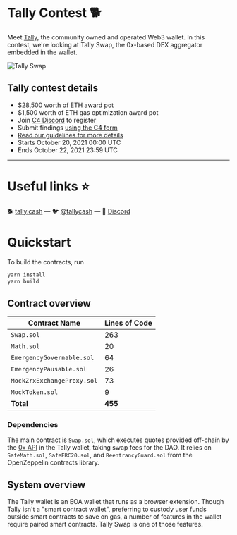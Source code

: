 # Tally Contest 🐕

Meet [Tally](https://tally.cash), the community owned and operated Web3 wallet.
In this contest, we're looking at Tally Swap, the 0x-based DEX aggregator
embedded in the wallet.

![Tally Swap](./public/swap.gif)

## Tally contest details
- $28,500 worth of ETH award pot
- $1,500 worth of ETH gas optimization award pot
- Join [C4 Discord](https://discord.gg/EY5dvm3evD) to register
- Submit findings [using the C4 form](https://code423n4.com/2021-10-tally-contest/submit)
- [Read our guidelines for more details](https://docs.code4rena.com/roles/wardens)
- Starts October 20, 2021 00:00 UTC
- Ends October 22, 2021 23:59 UTC
---

# Useful links ⭐️

🐕 [tally.cash](https://tally.cash) — 🐦 [@tallycash](https://twitter.com/tallycash) — 🤖 [Discord](https://chat.tally.cash)

# Quickstart

To build the contracts, run

```bash
yarn install
yarn build
```

## Contract overview

| Contract Name              | Lines of Code |
| -------------------------- | ------------- |
| `Swap.sol`                 | 263           |
| `Math.sol`                 | 20            |
| `EmergencyGovernable.sol`  | 64            |
| `EmergencyPausable.sol`    | 26            |
| `MockZrxExchangeProxy.sol` | 73            |
| `MockToken.sol`            | 9             |
| **Total**                  | **455**       |

### Dependencies

The main contract is `Swap.sol`, which executes quotes provided off-chain by the
[0x API](https://0x.org/docs/api) in the Tally wallet, taking swap fees for the
DAO. It relies on `SafeMath.sol`, `SafeERC20.sol`, and `ReentrancyGuard.sol`
from the OpenZeppelin contracts library.

## System overview

The Tally wallet is an EOA wallet that runs as a browser extension. Though Tally
isn't a "smart contract wallet", preferring to custody user funds outside smart
contracts to save on gas, a number of features in the wallet require paired
smart contracts. Tally Swap is one of those features.
